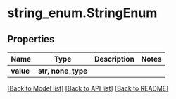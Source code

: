 # string_enum.StringEnum

## Properties
Name | Type | Description | Notes
------------ | ------------- | ------------- | -------------
**value** | **str, none_type** |  | 

[[Back to Model list]](../README.md#documentation-for-models) [[Back to API list]](../README.md#documentation-for-api-endpoints) [[Back to README]](../README.md)


